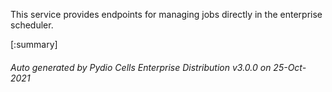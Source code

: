 






This service provides endpoints for managing jobs directly in the enterprise scheduler.

[:summary]

###### Auto generated by Pydio Cells Enterprise Distribution v3.0.0 on 25-Oct-2021
